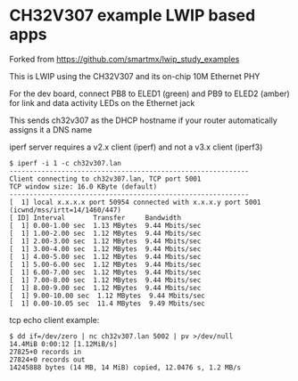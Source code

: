 # CH32V307 example LWIP based apps

Forked from https://github.com/smartmx/lwip_study_examples

This is LWIP using the CH32V307 and its on-chip 10M Ethernet PHY

For the dev board, connect PB8 to ELED1 (green) and PB9 to ELED2 (amber) for link and data activity LEDs on the Ethernet jack

This sends ch32v307 as the DHCP hostname if your router automatically assigns it a DNS name

iperf server requires a v2.x client (iperf) and not a v3.x client (iperf3)

```
$ iperf -i 1 -c ch32v307.lan
------------------------------------------------------------
Client connecting to ch32v307.lan, TCP port 5001
TCP window size: 16.0 KByte (default)
------------------------------------------------------------
[  1] local x.x.x.x port 50954 connected with x.x.x.y port 5001 (icwnd/mss/irtt=14/1460/447)
[ ID] Interval       Transfer     Bandwidth
[  1] 0.00-1.00 sec  1.13 MBytes  9.44 Mbits/sec
[  1] 1.00-2.00 sec  1.12 MBytes  9.44 Mbits/sec
[  1] 2.00-3.00 sec  1.12 MBytes  9.44 Mbits/sec
[  1] 3.00-4.00 sec  1.12 MBytes  9.44 Mbits/sec
[  1] 4.00-5.00 sec  1.12 MBytes  9.44 Mbits/sec
[  1] 5.00-6.00 sec  1.12 MBytes  9.44 Mbits/sec
[  1] 6.00-7.00 sec  1.12 MBytes  9.44 Mbits/sec
[  1] 7.00-8.00 sec  1.12 MBytes  9.44 Mbits/sec
[  1] 8.00-9.00 sec  1.12 MBytes  9.44 Mbits/sec
[  1] 9.00-10.00 sec  1.12 MBytes  9.44 Mbits/sec
[  1] 0.00-10.05 sec  11.4 MBytes  9.49 Mbits/sec
```

tcp echo client example:
```
$ dd if=/dev/zero | nc ch32v307.lan 5002 | pv >/dev/null
14.4MiB 0:00:12 [1.12MiB/s]
27825+0 records in
27824+0 records out
14245888 bytes (14 MB, 14 MiB) copied, 12.0476 s, 1.2 MB/s
```
